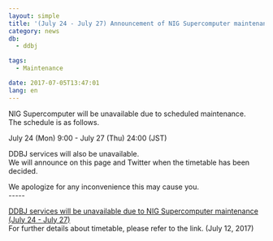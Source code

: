 ```yaml
---
layout: simple
title: '(July 24 - July 27) Announcement of NIG Supercomputer maintenance'
category: news
db:
  - ddbj

tags:
  - Maintenance

date: 2017-07-05T13:47:01
lang: en
---
```


<p>NIG Supercomputer will be unavailable due to scheduled maintenance.<br>The schedule is as follows.</p>

<p>July 24 (Mon) 9:00 - July 27 (Thu) 24:00 (JST)</p>

<p>DDBJ services will also be unavailable.<br>We will announce on this page and Twitter when the timetable has been decided.</p>

<p>We apologize for any inconvenience this may cause you.<br>-----</p>

<p><a href="/news/en/2017-07-12-e.html">DDBJ services will be unavailable due to NIG Supercomputer maintenance (July 24 - July 27)</a><br>For further details about timetable, please refer to the link. (July 12, 2017)</p>
